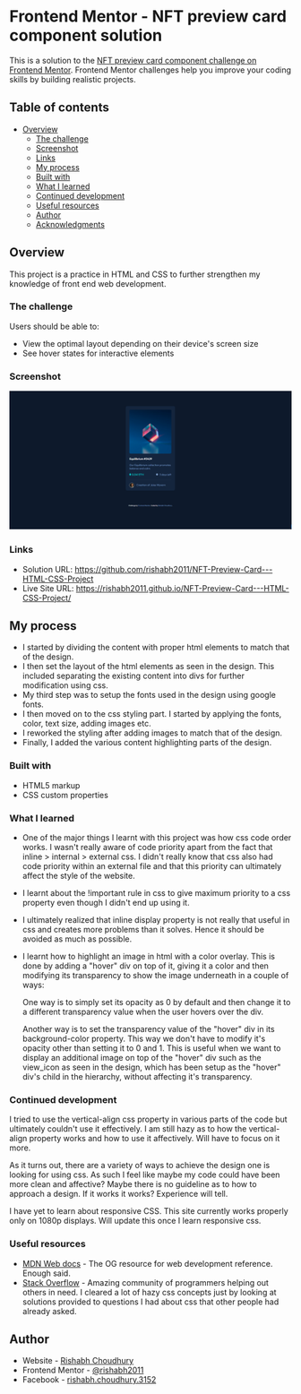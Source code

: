 # Frontend Mentor - NFT preview card component solution

This is a solution to the [NFT preview card component challenge on Frontend Mentor](https://www.frontendmentor.io/challenges/nft-preview-card-component-SbdUL_w0U). Frontend Mentor challenges help you improve your coding skills by building realistic projects. 

## Table of contents

- [Overview](#overview)
  - [The challenge](#the-challenge)
  - [Screenshot](#screenshot)
  - [Links](#links)
  - [My process](#my-process)
  - [Built with](#built-with)
  - [What I learned](#what-i-learned)
  - [Continued development](#continued-development)
  - [Useful resources](#useful-resources)
  - [Author](#author)
  - [Acknowledgments](#acknowledgments)

## Overview

This project is a practice in HTML and CSS to further strengthen my knowledge of front end web development. 

### The challenge

Users should be able to:

- View the optimal layout depending on their device's screen size
- See hover states for interactive elements

### Screenshot

![](./screenshot.png)

### Links

- Solution URL: https://github.com/rishabh2011/NFT-Preview-Card---HTML-CSS-Project
- Live Site URL: https://rishabh2011.github.io/NFT-Preview-Card---HTML-CSS-Project/

## My process

- I started by dividing the content with proper html elements to match that of the design.
- I then set the layout of the html elements as seen in the design. This included separating the existing content into divs for further modification using css. 
- My third step was to setup the fonts used in the design using google fonts. 
- I then moved on to the css styling part. I started by applying the fonts, color, text size, adding images etc.
- I reworked the styling after adding images to match that of the design.
- Finally, I added the various content highlighting parts of the design.

### Built with

- HTML5 markup
- CSS custom properties

### What I learned

- One of the major things I learnt with this project was how css code order works. I wasn't really aware of code priority apart from the fact that inline > internal > external css. I didn't really know that css also had code priority within an external file and that this priority can ultimately affect the style of the website.

- I learnt about the !important rule in css to give maximum priority to a css property even though I didn't end up using it.

- I ultimately realized that inline display property is not really that useful in css and creates more problems than it solves. Hence it should be avoided as much as possible.

- I learnt how to highlight an image in html with a color overlay. This is done by adding a "hover" div on top of it, giving it a color and then modifying its transparency to show the image underneath in a couple of ways:

  One way is to simply set its opacity as 0 by default and then change it to a different transparency value when the user hovers over the div.

  Another way is to set the transparency value of the "hover" div in its background-color property. This way we don't have to modify it's opacity other than setting it to 0 and 1. This is useful when we want to display an additional image on top of the "hover" div such as the view_icon as seen in the design, which has been setup as the "hover" div's child in the hierarchy, without affecting it's transparency.
 
### Continued development

I tried to use the vertical-align css property in various parts of the code but ultimately couldn't use it effectively. I am still hazy as to how the vertical-align property works and how to use it affectively. Will have to focus on it more.

As it turns out, there are a variety of ways to achieve the design one is looking for using css. As such I feel like maybe my code could have been more clean and affective? Maybe there is no guideline as to how to approach a design. If it works it works?
Experience will tell.

I have yet to learn about responsive CSS. This site currently works properly only on 1080p displays. Will update this once I learn responsive css.

### Useful resources

- [MDN Web docs](https://developer.mozilla.org/en-US/) - The OG resource for web development reference. Enough said.
- [Stack Overflow](https://stackoverflow.com/) - Amazing community of programmers helping out others in need. I cleared a lot of hazy css concepts just by looking at solutions provided to questions I had about css that other people had already asked.

## Author

- Website - [Rishabh Choudhury](https://rishabh2011.github.io/CV/)
- Frontend Mentor - [@rishabh2011](https://www.frontendmentor.io/profile/rishabh2011)
- Facebook - [rishabh.choudhury.3152](https://www.facebook.com/rishabh.choudhary.3152)
